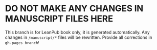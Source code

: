 # DO NOT MAKE ANY CHANGES IN MANUSCRIPT FILES HERE

This branch is for LeanPub book only, it is generated automatically. Any changes in `/manuscript/*` files will be rewritten.
Provide all corrections in `gh-pages branch`!
